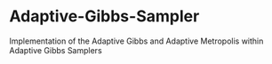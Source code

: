# Adaptive-Gibbs-Sampler
Implementation of the Adaptive Gibbs and Adaptive Metropolis within Adaptive Gibbs Samplers
